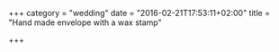 +++
category = "wedding"
date = "2016-02-21T17:53:11+02:00"
title = "Hand made envelope with a wax stamp"

+++
